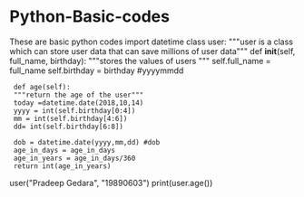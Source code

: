 # Python-Basic-codes
These are basic python codes
import datetime
class user:
   """user is a class which can store user data
that can save millions of user data"""
 def __init__(self, full_name, birthday):
     """stores the values of users
     """
     self.full_name = full_name
     self.birthday = birthday #yyyymmdd

     def age(self):
     """return the age of the user"""
     today =datetime.date(2018,10,14)
     yyyy = int(self.birthday[0:4])
     mm = int(self.birthday[4:6])
     dd= int(self.birthday[6:8])

     dob = datetime.date(yyyy,mm,dd) #dob
     age_in_days = age_in_days
     age_in_years = age_in_days/360
     return int(age_in_years)

user("Pradeep Gedara", "19890603")
print(user.age())

